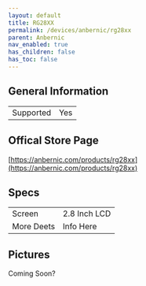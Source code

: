 ```yaml
---
layout: default
title: RG28XX
permalink: /devices/anbernic/rg28xx
parent: Anbernic
nav_enabled: true
has_children: false
has_toc: false
---
```


## General Information
| | |
|:-------------------|:-------------------|
| Supported          | Yes                |

## Offical Store Page
[https://anbernic.com/products/rg28xx](https://anbernic.com/products/rg28xx)

## Specs
| | |
|:-------------------|:-------------------|
| Screen             | 2.8 Inch LCD       |
| More Deets         | Info Here          |

## Pictures
Coming Soon?